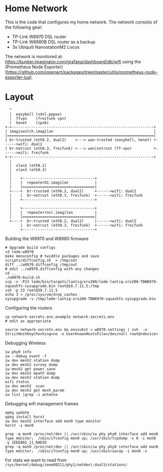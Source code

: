 # Home Network

This is the code that configures my home network. The network consists of the following gear:
- TP-Link W8970 DSL router
- TP-Link W8980B DSL router as a backup
- 3x Ubiquiti NanostationM2 Locos

The network is monitored at: https://bunker.imaginator.com/grafana/dashboard/db/wifi using the (Prometheus Node Exporter)[https://github.com/openwrt/packages/tree/master/utils/prometheus-node-exporter-lua].

# Layout
```
  ^                       
  |  easybell (vdsl-pppoe)
  |  ffvpn    (freifunk vpn)
  |  henet    (ipv6)
+-+-----------------------------------------------------------------+
| imagiswitch.imagilan                                              |
|===================================================================|
| br-trusted (eth0.2, dual2)    <---> wan-trusted (easybell, henet) +------>wifi: dual2
| br-notrust (eth0.3, freifunk) <---> wan|notrust (ff-vpn)          +------>wifi: freifunk
+-+-----------------------------------------------------------------+
  |
  |  vlan2 (eth0.2)
  |  vlan3 (eth0.3)
  |
  |    +---------------------------------+
  |    |  repeater01.imagilan            |
  |    |=================================|
  +----+  br-trusted (eth0.2, dual2)     +------>wifi: dual2
  |    |  br-notrust (eth0.3, freifunk)  +------>wifi: freifunk
  |    +---------------------------------+
  |
  |    +---------------------------------+
  |    |  repeater(nn).imagilan          |
  |    |=================================|
  +----+  br-trusted (eth0.2, dual2)     |------>wifi: dual2
       |  br-notrust (eth0.3, freifunk)  +------>wifi: freifunk
       +---------------------------------+
```




Building the W8970 and W8980 firmware

```
# Upgrade build configs
cd lede-w8970
make menuconfig # twiddle packages and save
scripts/diffconfig.sh  > /tmp/out
diff ../w8970.diffconfig /tmp/out
# edit ../w8970.diffconfig with any changes
cd .. 
./w8970-build.sh
scp -v -P23 lede/bin/targets/lantiq/xrx200/lede-lantiq-xrx200-TDW8970-squashfs-sysupgrade.bin root@10.7.11.5:/tmp
ssh -p 23 root@10.7.11.5
echo 3 > /proc/sys/vm/drop_caches
sysupgrade -v /tmp/lede-lantiq-xrx200-TDW8970-squashfs-sysupgrade.bin
```

Configuring the routers

```
cp network-secrets.env.example network-secrets.env
# edit as appropriate

source network-secrets.env && envsubst < w8970.settings | ssh  -o StrictHostKeyChecking=no -o UserKnownHostsFile=/dev/null root@<device>
```

Debugging Wireless

```
iw phy0 info
iw --debug event -f
iw dev mesh2 station dump
iw dev mesh2 survey dump
iw mesh2 get power_save
iw dev mesh2 mpath dump
iw dev mesh2 station dump
wifi status
iw dev mesh2  scan
iw dev mesh2 get mesh_param
iw list |grep -i antenna
```

Debugging wifi management frames

```
opkg update
opkg install horst
iw dev mesh2 interface add mon0 type monitor
horst -i mon0

grep -q mon0 /proc/net/dev || /usr/sbin/iw phy phy0 interface add mon0 type monitor;  /sbin/ifconfig mon0 up; /usr/sbin/tcpdump -s 0 -i mon0 -y IEEE802_11_RADIO
grep -q mon0 /proc/net/dev || /usr/sbin/iw phy phy0 interface add mon0 type monitor;  /sbin/ifconfig mon0 up; /usr/sbin/iwcap -i mon0 -s
```

For stats we want to read from ` /sys/kernel/debug/ieee80211/phy1/netdev\:dual5/stations/`

